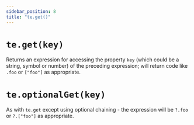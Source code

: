 ```yaml
---
sidebar_position: 8
title: "te.get()"
---
```


# `te.get(key)`

Returns an expression for accessing the property `key` (which could be a string,
symbol or number) of the preceding expression; will return code like `.foo` or
`["foo"]` as appropriate.

# `te.optionalGet(key)`

As with `te.get` except using optional chaining - the expression will be `?.foo`
or `?.["foo"]` as appropriate.
